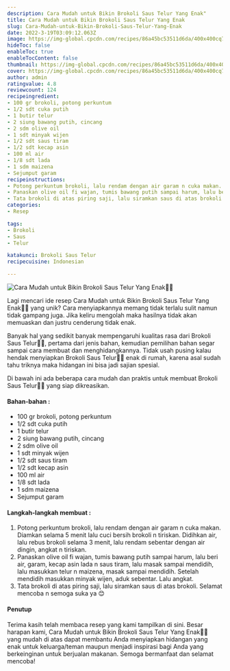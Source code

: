 ```yaml
---
description: Cara Mudah untuk Bikin Brokoli Saus Telur Yang Enak"
title: Cara Mudah untuk Bikin Brokoli Saus Telur Yang Enak
slug: Cara-Mudah-untuk-Bikin-Brokoli-Saus-Telur-Yang-Enak
date: 2022-3-19T03:09:12.063Z
image: https://img-global.cpcdn.com/recipes/86a45bc53511d6da/400x400cq70/photo.jpg
hideToc: false
enableToc: true
enableTocContent: false
thumbnail: https://img-global.cpcdn.com/recipes/86a45bc53511d6da/400x400cq70/photo.jpg
cover: https://img-global.cpcdn.com/recipes/86a45bc53511d6da/400x400cq70/photo.jpg
author: admin
ratingvalue: 4.8
reviewcount: 124
recipeingredient:
- 100 gr brokoli, potong perkuntum
- 1/2 sdt cuka putih
- 1 butir telur
- 2 siung bawang putih, cincang
- 2 sdm olive oil
- 1 sdt minyak wijen
- 1/2 sdt saus tiram
- 1/2 sdt kecap asin
- 100 ml air
- 1/8 sdt lada
- 1 sdm maizena
- Sejumput garam
recipeinstructions:
- Potong perkuntum brokoli, lalu rendam dengan air garam n cuka makan. Diamkan selama 5 menit lalu cuci bersih brokoli n tiriskan. Didihkan air, lalu rebus brokoli selama 3 menit, lalu rendam sebentar dengan air dingin, angkat n tiriskan.
- Panaskan olive oil fi wajan, tumis bawang putih sampai harum, lalu beri air, garam, kecap asin lada n saus tiram, lalu masak sampai mendidih, lalu masukkan telur n maizena, masak sampai mendidih. Setelah mendidih masukkan minyak wijen, aduk sebentar. Lalu angkat.
- Tata brokoli di atas piring saji, lalu siramkan saus di atas brokoli. Selamat mencoba n semoga suka ya 😊
categories:
- Resep

tags:
- Brokoli
- Saus
- Telur

katakunci: Brokoli Saus Telur
recipecuisine: Indonesian

---
```


![Cara Mudah untuk Bikin Brokoli Saus Telur Yang Enak👩‍🍳](https://img-global.cpcdn.com/recipes/86a45bc53511d6da/400x400cq70/photo.jpg)

Lagi mencari ide resep Cara Mudah untuk Bikin Brokoli Saus Telur Yang Enak👩‍🍳 yang unik? Cara menyiapkannya memang tidak terlalu sulit namun tidak gampang juga. Jika keliru mengolah maka hasilnya tidak akan memuaskan dan justru cenderung tidak enak.

Banyak hal yang sedikit banyak mempengaruhi kualitas rasa dari Brokoli Saus Telur👩‍🍳, pertama dari jenis bahan, kemudian pemilihan bahan segar sampai cara membuat dan menghidangkannya. Tidak usah pusing kalau hendak menyiapkan Brokoli Saus Telur👩‍🍳 enak di rumah, karena asal sudah tahu triknya maka hidangan ini bisa jadi sajian spesial.

Di bawah ini ada beberapa cara mudah dan praktis untuk membuat Brokoli Saus Telur👩‍🍳 yang siap dikreasikan.

<!--inarticleads1-->

#### Bahan-bahan :

- 100 gr brokoli, potong perkuntum
- 1/2 sdt cuka putih
- 1 butir telur
- 2 siung bawang putih, cincang
- 2 sdm olive oil
- 1 sdt minyak wijen
- 1/2 sdt saus tiram
- 1/2 sdt kecap asin
- 100 ml air
- 1/8 sdt lada
- 1 sdm maizena
- Sejumput garam

<!--inarticleads2-->

#### Langkah-langkah membuat :

1. Potong perkuntum brokoli, lalu rendam dengan air garam n cuka makan. Diamkan selama 5 menit lalu cuci bersih brokoli n tiriskan. Didihkan air, lalu rebus brokoli selama 3 menit, lalu rendam sebentar dengan air dingin, angkat n tiriskan.
1. Panaskan olive oil fi wajan, tumis bawang putih sampai harum, lalu beri air, garam, kecap asin lada n saus tiram, lalu masak sampai mendidih, lalu masukkan telur n maizena, masak sampai mendidih. Setelah mendidih masukkan minyak wijen, aduk sebentar. Lalu angkat.
1. Tata brokoli di atas piring saji, lalu siramkan saus di atas brokoli. Selamat mencoba n semoga suka ya 😊

#### Penutup

Terima kasih telah membaca resep yang kami tampilkan di sini. Besar harapan kami, Cara Mudah untuk Bikin Brokoli Saus Telur Yang Enak👩‍🍳 yang mudah di atas dapat membantu Anda menyiapkan hidangan yang enak untuk keluarga/teman maupun menjadi inspirasi bagi Anda yang berkeinginan untuk berjualan makanan. Semoga bermanfaat dan selamat mencoba!